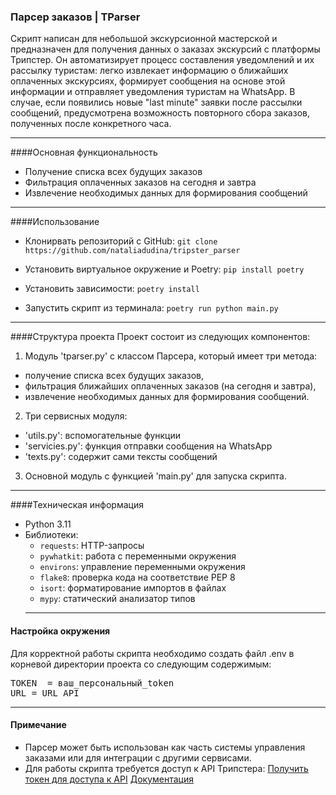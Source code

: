 ### Парсер заказов | TParser

Скрипт написан для небольшой экскурсионной мастерской и предназначен для получения данных о заказах экскурсий с
платформы Трипстер. Он автоматизирует процесс составления уведомлений и их рассылку туристам: легко извлекает информацию
о ближайших оплаченных экскурсиях, формирует сообщения на основе этой информации и отправляет уведомления туристам на
WhatsApp.
В случае, если появились новые "last minute" заявки после рассылки сообщений, предусмотрена возможность повторного сбора
заказов, полученных после конкретного часа.

-------------

####Основная функциональность

- Получение списка всех будущих заказов
- Фильтрация оплаченных заказов на сегодня и завтра
- Извлечение необходимых данных для формирования сообщений

-------------

####Использование

- Клонирвать репозиторий с GitHub:
  `git clone https://github.com/nataliadudina/tripster_parser`

- Установить виртуальное окружение и Poetry:
  `pip install poetry`

- Установить зависимости:
  `poetry install`

- Запустить скрипт из терминала:
  `poetry run python main.py`

-------------

####Структура проекта
Проект состоит из следующих компонентов:

1) Модуль 'tparser.py' с классом Парсера, который имеет три метода:

- получение списка всех будущих заказов,
- фильтрация ближайших оплаченных заказов (на сегодня и завтра),
- извлечение необходимых данных для формирования сообщений.

2) Три сервисных модуля:

- 'utils.py': вспомогательные функции
- 'servicies.py': функция отправки сообщения на WhatsApp
- 'texts.py': содержит сами тексты сообщений

3) Основной модуль с функцией 'main.py' для запуска скрипта.

------------
####Техническая информация

- Python 3.11
- Библиотеки:
    - `requests`: HTTP-запросы
    - `pywhatkit`: работа с переменными окружения
    - `environs`: управление переменными окружения
    - `flake8`: проверка кода на соответствие PEP 8
    - `isort`: форматирование импортов в файлах
    - `mypy`: статический анализатор типов
  -------------

#### Настройка окружения

Для корректной работы скрипта необходимо создать файл .env в корневой директории проекта со следующим содержимым:
<pre>
TOKEN  = ваш_персональный_token 
URL = URL_API
</pre>

------------

#### Примечание

* Парсер может быть использован как часть системы управления заказами или для интеграции с другими сервисами.
* Для работы скрипта требуется доступ к API Трипстера:
  [Получить токен для доступа к API](https://experience.tripster.ru/help_center/guides/orders/how_to_work/63/)
  [Документация](https://docs.google.com/document/d/1AoS7hvlphYbDc7Bi3lTVLFde_zKa9KgQZH-AiwPz32k/edit?tab=t.0#heading=h.p8az02kk7rud)